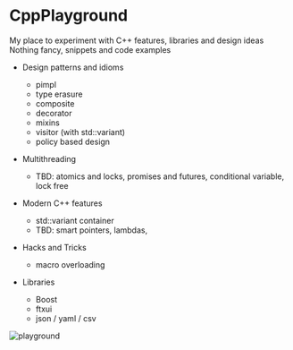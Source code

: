 # CppPlayground

My place to experiment with C++ features, libraries and design ideas
Nothing fancy, snippets and code examples

* Design patterns and idioms
  - pimpl
  - type erasure
  - composite
  - decorator
  - mixins
  - visitor (with std::variant)
  - policy based design
* Multithreading
  - TBD: atomics and locks, promises and futures, conditional variable, lock free
* Modern C++ features
  - std::variant container
  - TBD: smart pointers, lambdas, 
* Hacks and Tricks
  - macro overloading


* Libraries
  - Boost
  - ftxui
  - json / yaml / csv

![playground](https://user-images.githubusercontent.com/27345859/160299682-14ac912d-b027-43f3-b4f4-7dc5dda5a7ae.png)
